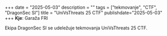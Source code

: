 +++
date = "2025-05-03"
description = ""
tags = ["tekmovanje", "CTF", "DragonSec SI"]
title = "UniVsThreats 25 CTF"
publishdate="2025-05-03"
+++
**Kje**: Garaža FRI

Ekipa DragonSec SI se udeležuje tekmovanja UniVsThreats 25 CTF.

<!--more-->